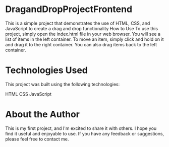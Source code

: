 # DragandDropProjectFrontend
This is a simple project that demonstrates the use of HTML, CSS, and JavaScript to create a drag and drop functionality
How to Use
To use this project, simply open the index.html file in your web browser.
You will see a list of items in the left container.
To move an item, simply click and hold on it and drag it to the right container.
You can also drag items back to the left container.

# Technologies Used
This project was built using the following technologies:

HTML
CSS
JavaScript

# About the Author
This is my first project, and I'm excited to share it with others. 
I hope you find it useful and enjoyable to use. 
If you have any feedback or suggestions, please feel free to contact me.
